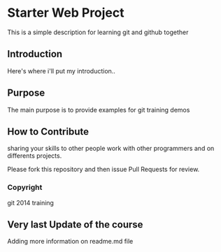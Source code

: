 # Starter Web Project

This is a simple description for learning git and github together

## Introduction
Here's where i'll put my introduction..
## Purpose
The main purpose is to provide examples for git training demos
## How to Contribute
sharing your skills to other people
work with other programmers and
on differents projects.

Please fork this repository and then issue Pull Requests for review.
### Copyright
git 2014 training

## Very last Update of the course
Adding more information on readme.md file